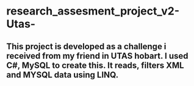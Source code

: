 # research_assesment_project_v2-Utas-

## This project is developed as a challenge i received from my friend in UTAS hobart. I used C#, MySQL to create this. It reads, filters XML and MYSQL data using LINQ.
